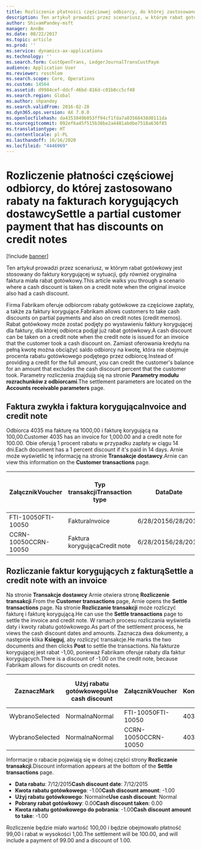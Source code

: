 ```yaml
---
title: Rozliczenie płatności częściowej odbiorcy, do której zastosowano rabaty na fakturach korygujących dostawcy
description: Ten artykuł prowadzi przez scenariusz, w którym rabat gotówkowy jest stosowany do faktury korygującej w sytuacji, gdy również oryginalna faktura miała rabat gotówkowy.
author: ShivamPandey-msft
manager: AnnBe
ms.date: 08/22/2017
ms.topic: article
ms.prod: ''
ms.service: dynamics-ax-applications
ms.technology: ''
ms.search.form: CustOpenTrans, LedgerJournalTransCustPaym
audience: Application User
ms.reviewer: roschlom
ms.search.scope: Core, Operations
ms.custom: 14564
ms.assetid: d9984cef-ddcf-46bd-816d-c01b8cc5cf48
ms.search.region: Global
ms.author: shpandey
ms.search.validFrom: 2016-02-28
ms.dyn365.ops.version: AX 7.0.0
ms.openlocfilehash: da4353849b053ff94cf1fda7a03568438d0111da
ms.sourcegitcommit: 092ef6a45f515b38be2a4481abdbe7518a636f85
ms.translationtype: HT
ms.contentlocale: pl-PL
ms.lasthandoff: 10/16/2020
ms.locfileid: "4446969"
---
```

# <a name="settle-a-partial-customer-payment-that-has-discounts-on-credit-notes"></a><span data-ttu-id="2576a-103">Rozliczenie płatności częściowej odbiorcy, do której zastosowano rabaty na fakturach korygujących dostawcy</span><span class="sxs-lookup"><span data-stu-id="2576a-103">Settle a partial customer payment that has discounts on credit notes</span></span>

[!include [banner](../includes/banner.md)]

<span data-ttu-id="2576a-104">Ten artykuł prowadzi przez scenariusz, w którym rabat gotówkowy jest stosowany do faktury korygującej w sytuacji, gdy również oryginalna faktura miała rabat gotówkowy.</span><span class="sxs-lookup"><span data-stu-id="2576a-104">This article walks you through a scenario where a cash discount is taken on a credit note when the original invoice also had a cash discount.</span></span> 

<span data-ttu-id="2576a-105">Firma Fabrikam oferuje odbiorcom rabaty gotówkowe za częściowe zapłaty, a także za faktury korygujące.</span><span class="sxs-lookup"><span data-stu-id="2576a-105">Fabrikam allows customers to take cash discounts on partial payments and also on credit notes (credit memos).</span></span> <span data-ttu-id="2576a-106">Rabat gotówkowy może zostać podjęty po wystawieniu faktury korygującej dla faktury, dla której odbiorca podjął już rabat gotówkowy.</span><span class="sxs-lookup"><span data-stu-id="2576a-106">A cash discount can be taken on a credit note when the credit note is issued for an invoice that the customer took a cash discount on.</span></span> <span data-ttu-id="2576a-107">Zamiast oferowania kredytu na pełną kwotę można obciążyć saldo odbiorcy na kwotę, która nie obejmuje procenta rabatu gotówkowego podjętego przez odbiorcę.</span><span class="sxs-lookup"><span data-stu-id="2576a-107">Instead of providing a credit for the full amount, you can credit the customer's balance for an amount that excludes the cash discount percent that the customer took.</span></span> <span data-ttu-id="2576a-108">Parametry rozliczenia znajdują się na stronie **Parametry modułu rozrachunków z odbiorcami**.</span><span class="sxs-lookup"><span data-stu-id="2576a-108">The settlement parameters are located on the **Accounts receivable parameters** page.</span></span>

## <a name="invoice-and-credit-note"></a><span data-ttu-id="2576a-109">Faktura zwykła i faktura korygująca</span><span class="sxs-lookup"><span data-stu-id="2576a-109">Invoice and credit note</span></span>
<span data-ttu-id="2576a-110">Odbiorca 4035 ma fakturę na 1000,00 i fakturę korygującą na 100,00.</span><span class="sxs-lookup"><span data-stu-id="2576a-110">Customer 4035 has an invoice for 1,000.00 and a credit note for 100.00.</span></span> <span data-ttu-id="2576a-111">Obie oferują 1 procent rabatu w przypadku zapłaty w ciągu 14 dni.</span><span class="sxs-lookup"><span data-stu-id="2576a-111">Each document has a 1 percent discount if it's paid in 14 days.</span></span> <span data-ttu-id="2576a-112">Arnie może wyświetlić tę informację na stronie **Transakcje dostawcy**.</span><span class="sxs-lookup"><span data-stu-id="2576a-112">Arnie can view this information on the **Customer transactions** page.</span></span>

| <span data-ttu-id="2576a-113">Załącznik</span><span class="sxs-lookup"><span data-stu-id="2576a-113">Voucher</span></span>    | <span data-ttu-id="2576a-114">Typ transakcji</span><span class="sxs-lookup"><span data-stu-id="2576a-114">Transaction type</span></span> | <span data-ttu-id="2576a-115">Data</span><span class="sxs-lookup"><span data-stu-id="2576a-115">Date</span></span>      | <span data-ttu-id="2576a-116">Faktura</span><span class="sxs-lookup"><span data-stu-id="2576a-116">Invoice</span></span>  | <span data-ttu-id="2576a-117">Kwota debetu w walucie transakcji</span><span class="sxs-lookup"><span data-stu-id="2576a-117">Amount in transaction currency debit</span></span> | <span data-ttu-id="2576a-118">Kwota kredytu w walucie transakcji</span><span class="sxs-lookup"><span data-stu-id="2576a-118">Amount in transaction currency credit</span></span> | <span data-ttu-id="2576a-119">Saldo</span><span class="sxs-lookup"><span data-stu-id="2576a-119">Balance</span></span>  | <span data-ttu-id="2576a-120">Waluta</span><span class="sxs-lookup"><span data-stu-id="2576a-120">Currency</span></span> |
|------------|------------------|-----------|----------|--------------------------------------|---------------------------------------|----------|----------|
| <span data-ttu-id="2576a-121">FTI-10050</span><span class="sxs-lookup"><span data-stu-id="2576a-121">FTI-10050</span></span>  | <span data-ttu-id="2576a-122">Faktura</span><span class="sxs-lookup"><span data-stu-id="2576a-122">Invoice</span></span>          | <span data-ttu-id="2576a-123">6/28/2015</span><span class="sxs-lookup"><span data-stu-id="2576a-123">6/28/2015</span></span> | <span data-ttu-id="2576a-124">10050</span><span class="sxs-lookup"><span data-stu-id="2576a-124">10050</span></span>    | <span data-ttu-id="2576a-125">1000,00</span><span class="sxs-lookup"><span data-stu-id="2576a-125">1,000.00</span></span>                             |                                       | <span data-ttu-id="2576a-126">1000,00</span><span class="sxs-lookup"><span data-stu-id="2576a-126">1,000.00</span></span> | <span data-ttu-id="2576a-127">USD</span><span class="sxs-lookup"><span data-stu-id="2576a-127">USD</span></span>      |
| <span data-ttu-id="2576a-128">CCRN-10050</span><span class="sxs-lookup"><span data-stu-id="2576a-128">CCRN-10050</span></span> | <span data-ttu-id="2576a-129">Faktura korygująca</span><span class="sxs-lookup"><span data-stu-id="2576a-129">Credit note</span></span>      | <span data-ttu-id="2576a-130">6/28/2015</span><span class="sxs-lookup"><span data-stu-id="2576a-130">6/28/2015</span></span> | <span data-ttu-id="2576a-131">CR-10050</span><span class="sxs-lookup"><span data-stu-id="2576a-131">CR-10050</span></span> |                                      | <span data-ttu-id="2576a-132">100,00</span><span class="sxs-lookup"><span data-stu-id="2576a-132">100.00</span></span>                                | <span data-ttu-id="2576a-133">-100,00</span><span class="sxs-lookup"><span data-stu-id="2576a-133">-100.00</span></span>  | <span data-ttu-id="2576a-134">USD</span><span class="sxs-lookup"><span data-stu-id="2576a-134">USD</span></span>      |

## <a name="settle-a-credit-note-with-an-invoice"></a><span data-ttu-id="2576a-135">Rozliczanie faktur korygujących z fakturą</span><span class="sxs-lookup"><span data-stu-id="2576a-135">Settle a credit note with an invoice</span></span>
<span data-ttu-id="2576a-136">Na stronie **Transakcje dostawcy** Arnie otwiera stronę **Rozliczenie transakcji**.</span><span class="sxs-lookup"><span data-stu-id="2576a-136">From the **Customer transactions** page, Arnie opens the **Settle transactions** page.</span></span> <span data-ttu-id="2576a-137">Na stronie **Rozliczanie transakcji** może rozliczyć fakturę i fakturę korygującą.</span><span class="sxs-lookup"><span data-stu-id="2576a-137">He can use the **Settle transactions** page to settle the invoice and credit note.</span></span> <span data-ttu-id="2576a-138">W ramach procesu rozliczania wyświetla daty i kwoty rabatu gotówkowego.</span><span class="sxs-lookup"><span data-stu-id="2576a-138">As part of the settlement process, he views the cash discount dates and amounts.</span></span> <span data-ttu-id="2576a-139">Zaznacza dwa dokumenty, a następnie klika **Księguj**, aby rozliczyć transakcje.</span><span class="sxs-lookup"><span data-stu-id="2576a-139">He marks the two documents and then clicks **Post** to settle the transactions.</span></span> <span data-ttu-id="2576a-140">Na fakturze korygującej jest rabat -1,00, ponieważ Fabrikam oferuje rabaty dla faktur korygujących.</span><span class="sxs-lookup"><span data-stu-id="2576a-140">There is a discount of -1.00 on the credit note, because Fabrikam allows for discounts on credit notes.</span></span>

| <span data-ttu-id="2576a-141">Zaznacz</span><span class="sxs-lookup"><span data-stu-id="2576a-141">Mark</span></span>     | <span data-ttu-id="2576a-142">Użyj rabatu gotówkowego</span><span class="sxs-lookup"><span data-stu-id="2576a-142">Use cash discount</span></span> | <span data-ttu-id="2576a-143">Załącznik</span><span class="sxs-lookup"><span data-stu-id="2576a-143">Voucher</span></span>    | <span data-ttu-id="2576a-144">Konto</span><span class="sxs-lookup"><span data-stu-id="2576a-144">Account</span></span> | <span data-ttu-id="2576a-145">Data</span><span class="sxs-lookup"><span data-stu-id="2576a-145">Date</span></span>      | <span data-ttu-id="2576a-146">Data wymagalności</span><span class="sxs-lookup"><span data-stu-id="2576a-146">Due date</span></span>  | <span data-ttu-id="2576a-147">Faktura</span><span class="sxs-lookup"><span data-stu-id="2576a-147">Invoice</span></span>  | <span data-ttu-id="2576a-148">Kwota w walucie transakcji</span><span class="sxs-lookup"><span data-stu-id="2576a-148">Amount in transaction currency</span></span> | <span data-ttu-id="2576a-149">Waluta</span><span class="sxs-lookup"><span data-stu-id="2576a-149">Currency</span></span> | <span data-ttu-id="2576a-150">Kwota do rozliczenia</span><span class="sxs-lookup"><span data-stu-id="2576a-150">Amount to settle</span></span> |
|----------|-------------------|------------|---------|-----------|-----------|----------|--------------------------------|----------|------------------|
| <span data-ttu-id="2576a-151">Wybrano</span><span class="sxs-lookup"><span data-stu-id="2576a-151">Selected</span></span> | <span data-ttu-id="2576a-152">Normalna</span><span class="sxs-lookup"><span data-stu-id="2576a-152">Normal</span></span>            | <span data-ttu-id="2576a-153">FTI-10050</span><span class="sxs-lookup"><span data-stu-id="2576a-153">FTI-10050</span></span>  | <span data-ttu-id="2576a-154">4035</span><span class="sxs-lookup"><span data-stu-id="2576a-154">4035</span></span>    | <span data-ttu-id="2576a-155">6/28/2015</span><span class="sxs-lookup"><span data-stu-id="2576a-155">6/28/2015</span></span> | <span data-ttu-id="2576a-156">7/28/2015</span><span class="sxs-lookup"><span data-stu-id="2576a-156">7/28/2015</span></span> | <span data-ttu-id="2576a-157">10050</span><span class="sxs-lookup"><span data-stu-id="2576a-157">10050</span></span>    | <span data-ttu-id="2576a-158">1000,00</span><span class="sxs-lookup"><span data-stu-id="2576a-158">1,000.00</span></span>                       | <span data-ttu-id="2576a-159">USD</span><span class="sxs-lookup"><span data-stu-id="2576a-159">USD</span></span>      | <span data-ttu-id="2576a-160">990,00</span><span class="sxs-lookup"><span data-stu-id="2576a-160">990.00</span></span>           |
| <span data-ttu-id="2576a-161">Wybrano</span><span class="sxs-lookup"><span data-stu-id="2576a-161">Selected</span></span> | <span data-ttu-id="2576a-162">Normalna</span><span class="sxs-lookup"><span data-stu-id="2576a-162">Normal</span></span>            | <span data-ttu-id="2576a-163">CCRN-10050</span><span class="sxs-lookup"><span data-stu-id="2576a-163">CCRN-10050</span></span> | <span data-ttu-id="2576a-164">4035</span><span class="sxs-lookup"><span data-stu-id="2576a-164">4035</span></span>    | <span data-ttu-id="2576a-165">6/28/2015</span><span class="sxs-lookup"><span data-stu-id="2576a-165">6/28/2015</span></span> | <span data-ttu-id="2576a-166">7/28/2015</span><span class="sxs-lookup"><span data-stu-id="2576a-166">7/28/2015</span></span> | <span data-ttu-id="2576a-167">CR-10050</span><span class="sxs-lookup"><span data-stu-id="2576a-167">CR-10050</span></span> | <span data-ttu-id="2576a-168">-100,00</span><span class="sxs-lookup"><span data-stu-id="2576a-168">-100.00</span></span>                        | <span data-ttu-id="2576a-169">USD</span><span class="sxs-lookup"><span data-stu-id="2576a-169">USD</span></span>      | <span data-ttu-id="2576a-170">-99,00</span><span class="sxs-lookup"><span data-stu-id="2576a-170">-99.00</span></span>           |

<span data-ttu-id="2576a-171">Informacje o rabacie pojawiają się w dolnej części strony **Rozliczanie transakcji**.</span><span class="sxs-lookup"><span data-stu-id="2576a-171">Discount information appears at the bottom of the **Settle transactions** page.</span></span>

- <span data-ttu-id="2576a-172">**Data rabatu**: 7/12/2015</span><span class="sxs-lookup"><span data-stu-id="2576a-172">**Cash discount date**: 7/12/2015</span></span> 
- <span data-ttu-id="2576a-173">**Kwota rabatu gotówkowego**: -1.00</span><span class="sxs-lookup"><span data-stu-id="2576a-173">**Cash discount amount**: -1.00</span></span>     
- <span data-ttu-id="2576a-174">**Użyj rabatu gotówkowego**: Normalne</span><span class="sxs-lookup"><span data-stu-id="2576a-174">**Use cash discount**: Normal</span></span>    
- <span data-ttu-id="2576a-175">**Pobrany rabat gotówkowy**: 0.00</span><span class="sxs-lookup"><span data-stu-id="2576a-175">**Cash discount taken**: 0.00</span></span>      
- <span data-ttu-id="2576a-176">**Kwota rabatu gotówkowego do pobrania**: -1.00</span><span class="sxs-lookup"><span data-stu-id="2576a-176">**Cash discount amount to take**: -1.00</span></span>     

<span data-ttu-id="2576a-177">Rozliczenie będzie miało wartość 100,00 i będzie obejmowało płatność 99,00 i rabat w wysokości 1,00.</span><span class="sxs-lookup"><span data-stu-id="2576a-177">The settlement will be 100.00, and will include a payment of 99.00 and a discount of 1.00.</span></span>



